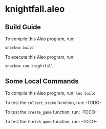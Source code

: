 # knightfall.aleo

## Build Guide

To compile this Aleo program, run:
```bash
snarkvm build
```

To execute this Aleo program, run:
```bash
snarkvm run knightfall
```

## Some Local Commands

To compile this Aleo program, run:
`leo build`

To test the `collect_stake` function, run: 
-TODO-

To test the `create_game` function, run: 
-TODO-

To test the `finish_game` function, run: 
-TODO-

